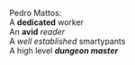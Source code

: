 Pedro Mattos:\
A __dedicated__ worker\
An **avid** *reader*\
A _well established_ smartypants\
A high level __*dungeon master*__
